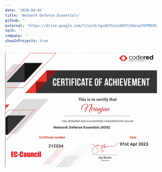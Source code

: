 ```yaml
---
date: '2020-04-01'
title: 'Network Defense Essentials'
github: ''
external: 'https://drive.google.com/file/d/1gxdUfSzxLKO5fi56ovpfHTM9YRZlpKgH/view?usp=sharing'
tech: ''
company: ''
showInProjects: true
---
```


![Network Defense Essentials](NDE.jpg)
